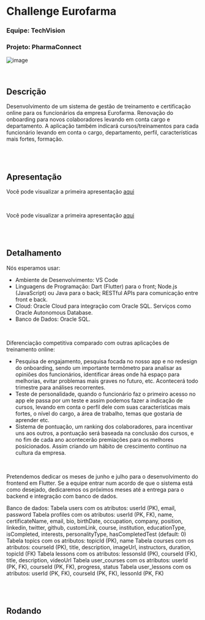 #  Challenge Eurofarma

### Equipe: TechVision
### Projeto: PharmaConnect
![image](https://github.com/RafaelFCM/Portfolio/assets/100213402/7bfabef8-8276-4c25-b1e8-9fec0fa10887)


<br/>

## Descrição

Desenvolvimento de um sistema de gestão de treinamento e certificação online para os funcionários da empresa Eurofarma. Renovação do onboarding para novos
colaboradores levando em conta cargo e departamento. A aplicação também indicará cursos/treinamentos para cada funcionário levando em conta o cargo, departamento, perfil, características mais fortes, formação.

<br/>
<br/>

## Apresentação

Você pode visualizar a primeira apresentação [aqui](https://www.canva.com/design/DAGCIdV_15Y/zjNBBTyH3omer3Kw5G6RIA/edit?utm_content=DAGCIdV_15Y&utm_campaign=designshare&utm_medium=link2&utm_source=sharebutton)

<br/>

Você pode visualizar a primeira apresentação [aqui](https://docs.google.com/document/d/1cWbiLeEw3kRRxNFsUm4JbSKKQ6HqrnA4v4efwymyASI/edit?usp=sharing)

<br/>
<br/>

## Detalhamento

Nós esperamos usar:
- Ambiente de Desenvolvimento: VS Code
- Linguagens de Programação: Dart (Flutter) para o front; Node.js (JavaScript) ou Java para o back; RESTful APIs para comunicação entre front e back.
- Cloud: Oracle Cloud para integração com Oracle SQL. Serviços como Oracle Autonomous Database.
- Banco de Dados: Oracle SQL.

<br/>

Diferenciação competitiva comparado com outras aplicações de treinamento online:
- Pesquisa de engajamento, pesquisa focada no nosso app e no redesign do onboarding, sendo um importante termômetro para analisar as
opiniões dos funcionários, identificar áreas onde há espaço para melhorias, evitar problemas mais graves no futuro, etc. Acontecerá todo
trimestre para análises recorrentes.
- Teste de personalidade, quando o funcionário faz o primeiro acesso no app ele passa por um teste e assim podemos fazer a indicação de cursos,
levando em conta o perfil dele com suas características mais fortes, o nível do cargo, a área de trabalho, temas que gostaria de aprender etc.
- Sistema de pontuação, um ranking dos colaboradores, para incentivar uns aos outros, a pontuação será baseada
na conclusão dos cursos, e no fim de cada ano acontecerão premiações para os melhores posicionados. Assim criando um hábito de crescimento
contínuo na cultura da empresa. 

<br/>

Pretendemos dedicar os meses de junho e julho para o desenvolvimento do frontend em Flutter. Se a equipe entrar num acordo de que o sistema está como
desejado, dedicaremos os próximos meses até a entrega para o backend e integração com banco de dados.


Banco de dados:
Tabela users com os atributos: userId (PK), email, password
Tabela profiles com os atributos: userId (PK, FK), name, certificateName, email, bio, birthDate, occupation, company, position, linkedin, twitter, github, customLink, course, institution, educationType, isCompleted, interests, personalityType, hasCompletedTest (default: 0)
Tabela topics com os atributos: topicId (PK), name
Tabela courses com os atributos: courseId (PK), title, description, imageUrl, instructors, duration, topicId (FK)
Tabela lessons com os atributos: lessonsId (PK), courseId (FK), title, description, videoUrl
Tabela user_courses com os atributos: userId (PK, FK), courseId (PK, FK), progress, status
Tabela user_lessons com os atributos: userId (PK, FK), courseId (PK, FK), lessonId (PK, FK)

<br/>
<br/>

## Rodando


